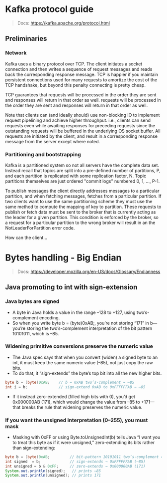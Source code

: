 # Kafka protocol guide

> Docs: https://kafka.apache.org/protocol.html

## Preliminaries

### Network

Kafka uses a binary protocol over TCP. The client initiates a socket connection and 
then writes a sequence of request messages and reads back the corresponding response 
message. TCP is happier if you maintain persistent connections used for many requests 
to amortize the cost of the TCP handshake, but beyond this penalty connecting is pretty 
cheap.

TCP guarantees that requests will be processed in the order they are sent and responses 
will return in that order as well. requests will be processed in the order they are sent 
and responses will return in that order as well.

Note that clients can (and ideally should) use non-blocking IO to implement request 
pipelining and achieve higher throughput. i.e., clients can send requests even while 
awaiting responses for preceding requests since the outstanding requests will be 
buffered in the underlying OS socket buffer. All requests are initiated by the client, 
and result in a corresponding response message from the server except where noted.

### Partitioning and bootstrapping

Kafka is a partitioned system so not all servers have the complete data set. Instead 
recall that topics are split into a pre-defined number of partitions, P, and each 
partition is replicated with some replication factor, N. Topic partitions themselves 
are just ordered "commit logs" numbered 0, 1, ..., P-1.

To publish messages the client directly addresses messages to a particular 
partition, and when fetching messages, fetches from a particular partition. If two 
clients want to use the same partitioning scheme they must use the same method to 
compute the mapping of key to partition. These requests to publish or fetch data must 
be sent to the broker that is currently acting as the leader for a given partition.
This condition is enforced by the broker, so a request for a particular partition to 
the wrong broker will result in an the NotLeaderForPartition error code.

How can the client...


# Bytes handling - Big Endian
> Docs: https://developer.mozilla.org/en-US/docs/Glossary/Endianness

## Java promoting to int with sign-extension

### Java bytes are signed

- A byte in Java holds a value in the range –128 to +127, using two’s-complement encoding.
- So when you write byte b = (byte)0xAB;, you’re not storing “171” in b—you’re storing the 
two’s-complement interpretation of the bit pattern 10101011, which is –85.

### Widening primitive conversions preserve the numeric value

- The Java spec says that when you convert (widen) a signed byte to an int, it must keep the same 
numeric value (–85), not just copy the raw bits.
- To do that, it “sign-extends” the byte’s top bit into all the new higher bits.

```java
byte b = (byte)0xAB;    // b = 0xAB two’s-complement → –85
int i = b;              // sign‐extend 0xAB to 0xFFFFFFAB → –85
```

- If it instead zero-extended (filled high bits with 0), you’d get 0x000000AB (171), which would change the value from –85 to +171—that breaks the rule that widening preserves the numeric value.

### If you want the unsigned interpretation (0–255), you must mask

- Masking with 0xFF or using Byte.toUnsignedInt(b) tells Java “I want you to treat this byte as if it were unsigned,” zero-extending its bits rather than sign-extending:

````java
byte b = (byte)0xAB;         // bit-pattern 10101011 two’s-complement = –85
int signed  = b;             // sign-extends → 0xFFFFFFAB (–85)
int unsigned = b & 0xFF;     // zero-extends → 0x000000AB (171)
System.out.println(signed);   // prints –85
System.out.println(unsigned); // prints 171
````


